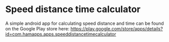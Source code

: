 # Speed distance time calculator

A simple android app for calculating speed distance and time can be found on the Google Play store here:
https://play.google.com/store/apps/details?id=com.hamapps.apps.speeddistancetimecalculator
